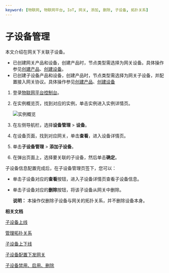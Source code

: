 ```yaml
---
keyword: [物联网, 物联网平台, IoT, 网关, 添加, 删除, 子设备, 拓扑关系]
---
```


# 子设备管理

本文介绍在网关下关联子设备。

-   已创建网关产品和设备，创建产品时，节点类型需选择为网关设备。具体操作参见[创建产品](/cn.zh-CN/设备接入/创建产品.md)、[创建设备](/cn.zh-CN/设备接入/创建设备/单个创建设备.md)。
-   已创建子设备产品和设备，创建产品时，节点类型需选择为网关子设备，并配置接入网关协议。具体操作参见[创建产品](/cn.zh-CN/设备接入/创建产品.md)、[创建设备](/cn.zh-CN/设备接入/创建设备/单个创建设备.md)

1.  登录[物联网平台控制台](https://iot.console.aliyun.com)。

2.  在实例概览页，找到对应的实例，单击实例进入实例详情页。

    ![实例概览](https://static-aliyun-doc.oss-cn-hangzhou.aliyuncs.com/assets/img/zh-CN/9275903061/p174584.png)

3.  在左侧导航栏，选择**设备管理** \> **设备**。

4.  在设备页面，找到对应网关，单击**查看**，进入设备详情页。

5.  单击**子设备管理** \> **添加子设备**。

6.  在弹出页面上，选择要关联的子设备，然后单击**确定**。


子设备信息配置完成后，在子设备管理页签下，您可以：

-   单击子设备对应的**查看**按钮，进入子设备详情页查看子设备信息。
-   单击子设备对应的**删除**按钮，将该子设备从网关中删除。

    **说明：** 本操作仅删除子设备与网关的拓扑关系，并不删除设备本身。


**相关文档**  


[子设备上线](/cn.zh-CN/设备管理/网关与子设备/子设备上线.md)

[管理拓扑关系](/cn.zh-CN/设备管理/Alink协议/管理拓扑关系.md)

[子设备上下线](/cn.zh-CN/设备管理/Alink协议/子设备上下线.md)

[子设备配置下发网关](/cn.zh-CN/设备管理/Alink协议/子设备配置下发网关.md)

[子设备禁用、启用、删除](/cn.zh-CN/设备管理/Alink协议/子设备禁用、启用、删除.md)

